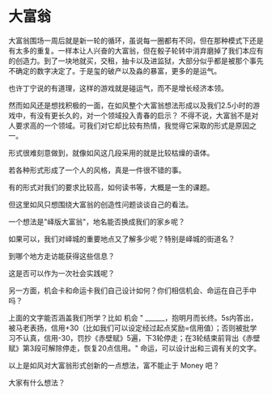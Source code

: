 # 大富翁

大富翁围场一周后就是新一轮的循环，虽说每一圈都有不同，但在那种模式下还是有太多的重复。一样本让人兴奋的大富翁，但在骰子轮转中消弃磨掉了我们本应有的创造力。到了一块地就买，交租，抽卡以及进监狱，大部分似乎都是被那个事先不确定的数字决定了。于是玺的破产以及淼的暴富，更多的是运气。

也许丁宁说的有道理，这样的游戏就是碰运气，而不是增长经济本领。

然而如风还是想找积极的一面，在如风整个大富翁想法形成以及我们2.5小时的游戏中，有没有更长久的，对一个领域投入青春的启示？
不得不说，大富翁不是对人要求高的一个领域。可我们对它却比较有热情，我觉得它采取的形式是原因之一。

形式很难刻意做到，就像如风这几段采用的就是比较枯燥的语体。

若各种形式形成了一个人的风格，真是一件很不错的事。

有的形式对我们的要求比较高，如何读书等，大概是一生的课题。

但这里如风只想围绕大富翁的创造性问题谈谈自己的看法。

一个想法是"峄版大富翁"，地名能否换成我们的家乡呢？

如果可以，我们对峄城的重要地点又了解多少呢？特别是峄城的街道名？

到哪个地方走访能获得这些信息？

这是否可以作为一次社会实践呢？

另一方面，机会卡和命运卡我们自己设计如何？你们相信机会、命运在自己手中吗？

上面的文字能否涵盖我们所学？比如 机会 "
\_\_\_\_\_\_，抱明月而长终。5s内答出，被马老表扬，信用+30（比如我们可以设定经过起点奖励=信用值）；否则被批学习不认真，信用-30，罚抄《赤壁赋》5遍，下3轮停走；在3轮结束前背出《赤壁赋》第3段可解除停走，恢复20点信用。"
命运，可以设计出和三调有关的文字。

以上是如风对大富翁形式创新的一点想法，富不能止于 Money 吧？

大家有什么想法？
